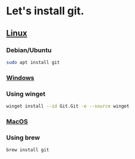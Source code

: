 # Let's install git.

## [Linux](https://git-scm.com/download/linux)

### Debian/Ubuntu

```bash
sudo apt install git
```

### [Windows](https://git-scm.com/download/win)

### Using winget

```bash
winget install --id Git.Git -e --source winget
```

### [MacOS](https://git-scm.com/download/mac)

### Using brew

```bash
brew install git
```
